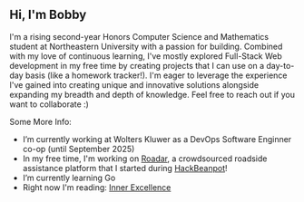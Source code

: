 ## Hi, I'm Bobby

I'm a rising second-year Honors Computer Science and Mathematics student at Northeastern University with a passion for building. Combined with my love of continuous learning, I've mostly explored Full-Stack Web development in my free time by creating projects that I can use on a day-to-day basis (like a homework tracker!). I'm eager to leverage the experience I've gained into creating unique and innovative solutions alongside expanding my breadth and depth of knowledge. Feel free to reach out if you want to collaborate :)


Some More Info:
- I’m currently working at Wolters Kluwer as a DevOps Software Enginner co-op (until September 2025)
- In my free time, I'm working on [Roadar](https://github.com/abhikaboy/roadar), a crowdsourced roadside assistance platform that I started during [HackBeanpot](https://hackbeanpot.com/)!
- I’m currently learning Go 
- Right now I'm reading: [Inner Excellence](https://innerexcellence.com/)



